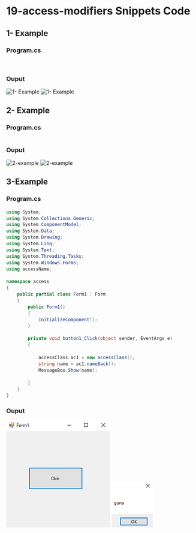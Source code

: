 # 19-access-modifiers Snippets Code

## 1- Example

### Program.cs

```c#



```

### Ouput

![1- Example](media/1x.png)
![1- Example](media/2x.png)

## 2- Example

### Program.cs

```c#

```
### Ouput

![2-example](media/3x.png)
![2-example](media/4x.png)

## 3-Example

### Program.cs

```c#
using System;
using System.Collections.Generic;
using System.ComponentModel;
using System.Data;
using System.Drawing;
using System.Linq;
using System.Text;
using System.Threading.Tasks;
using System.Windows.Forms;
using accessName;

namespace access
{
    public partial class Form1 : Form
    {
        public Form1()
        {
            InitializeComponent();
        }

        private void button1_Click(object sender, EventArgs e)
        {

            accessClass ac1 = new accessClass();
            string name = ac1.nameBack();
            MessageBox.Show(name);

        }
    }
}


```

### Ouput

![3-example](media/5x.png)
![3-example](media/6x.png)





